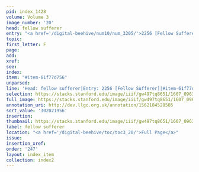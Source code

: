 ```yaml
---
pid: index_1428
volume: Volume 3
image_number: '20'
head: fellow sufferer
entry: "<a href='/digital-beehive/num10/num_3205/'>2256 [Fellow Sufferer]</a>"
topic:
first_letter: F
page:
add:
xref:
see:
index:
item: "#item-61f77d756"
unparsed:
line: 'Head: fellow sufferer|Entry: 2256 [Fellow Sufferer]|#item-61f77d756'
selection: https://stacks.stanford.edu/image/iiif/gw497tq8651/1607_0963/1129,1956,599,177/full/0/default.jpg
full_image: https://stacks.stanford.edu/image/iiif/gw497tq8651/1607_0963/full/full/0/default.jpg
annotation_uri: http://dev.llgc.org.uk/annotation/1562184528585
sort_value: '302021956'
insertion:
thumbnail: https://stacks.stanford.edu/image/iiif/gw497tq8651/1607_0963/1129,1956,599,177/150,/0/default.jpg
label: fellow sufferer
location: "<a href='/digital-beehive/toc/toc3_20/'>Full Page</a>"
issue:
insertion_xref:
order: '247'
layout: index_item
collection: index2
---
```

